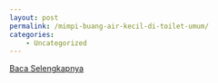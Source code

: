 ```yaml
---
layout: post
permalink: /mimpi-buang-air-kecil-di-toilet-umum/
categories:
    - Uncategorized
---
```


[Baca Selengkapnya](/04)